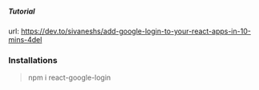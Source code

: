 ##### Tutorial

url: https://dev.to/sivaneshs/add-google-login-to-your-react-apps-in-10-mins-4del

### Installations

> npm i react-google-login
